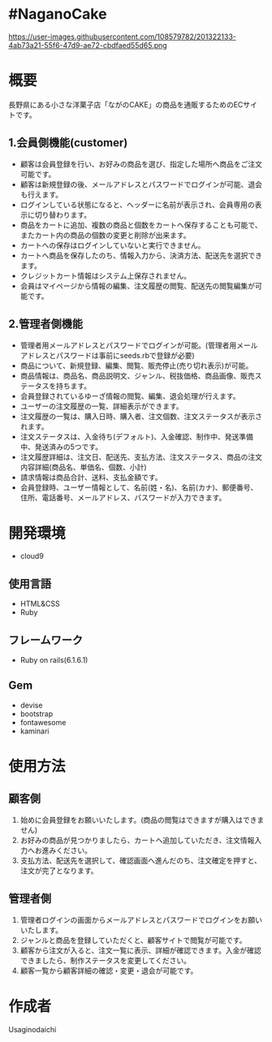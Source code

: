 # #NaganoCake
https://user-images.githubusercontent.com/108579782/201322133-4ab73a21-55f6-47d9-ae72-cbdfaed55d65.png

# 概要
長野県にある小さな洋菓子店「ながのCAKE」の商品を通販するためのECサイトです。

## 1.会員側機能(customer)
* 顧客は会員登録を行い、お好みの商品を選び、指定した場所へ商品をご注文可能です。
* 顧客は新規登録の後、メールアドレスとパスワードでログインが可能、退会も行えます。
* ログインしている状態になると、ヘッダーに名前が表示され、会員専用の表示に切り替わります。
* 商品をカートに追加、複数の商品と個数をカートへ保存することも可能で、またカート内の商品の個数の変更と削除が出来ます。
* カートへの保存はログインしていないと実行できません。
* カートへ商品を保存したのち、情報入力から、決済方法、配送先を選択できます。
* クレジットカート情報はシステム上保存されません。
* 会員はマイページから情報の編集、注文履歴の閲覧、配送先の閲覧編集が可能です。

## 2.管理者側機能
* 管理者用メールアドレスとパスワードでログインが可能。(管理者用メールアドレスとパスワードは事前にseeds.rbで登録が必要)
* 商品について、新規登録、編集、閲覧、販売停止(売り切れ表示)が可能。
* 商品情報は、商品名、商品説明文、ジャンル、税抜価格、商品画像、販売ステータスを持ちます。
* 会員登録されているゆーざ情報の閲覧、編集、退会処理が行えます。
* ユーザーの注文履歴の一覧、詳細表示ができます。
* 注文履歴の一覧は、購入日時、購入者、注文個数、注文ステータスが表示されます。
* 注文ステータスは、入金待ち(デフォルト)、入金確認、制作中、発送準備中、発送済みの5つです。
* 注文履歴詳細は、注文日、配送先、支払方法、注文ステータス、商品の注文内容詳細(商品名、単価名、個数、小計)
* 請求情報は商品合計、送料、支払金額です。
* 会員登録時、ユーザー情報として、名前(姓・名)、名前(カナ)、郵便番号、住所、電話番号、メールアドレス、パスワードが入力できます。

# 開発環境
* cloud9

## 使用言語
* HTML&CSS
* Ruby

## フレームワーク
* Ruby on rails(6.1.6.1)

## Gem
* devise
* bootstrap
* fontawesome
* kaminari

# 使用方法
## 顧客側
1. 始めに会員登録をお願いいたします。(商品の閲覧はできますが購入はできません)
2. お好みの商品が見つかりましたら、カートへ追加していただき、注文情報入力へお進みください。
3. 支払方法、配送先を選択して、確認画面へ進んだのち、注文確定を押すと、注文が完了となります。

## 管理者側
1. 管理者ログインの画面からメールアドレスとパスワードでログインをお願いいたします。
2. ジャンルと商品を登録していただくと、顧客サイトで閲覧が可能です。
3. 顧客から注文が入ると、注文一覧に表示、詳細が確認できます。入金が確認できましたら、制作ステータスを変更してください。
4. 顧客一覧から顧客詳細の確認・変更・退会が可能です。

# 作成者
Usaginodaichi